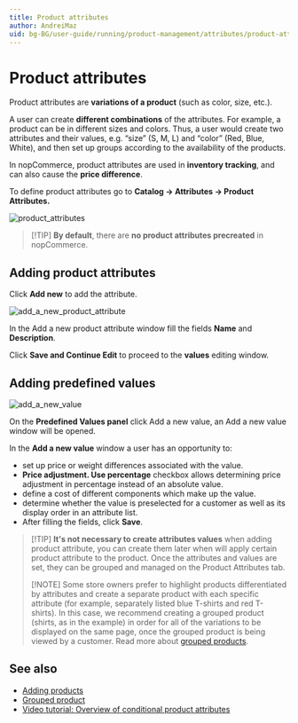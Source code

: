 ```yaml
---
title: Product attributes
author: AndreiMaz
uid: bg-BG/user-guide/running/product-management/attributes/product-attributes
---
```


# Product attributes

Product attributes are **variations of a product** (such as color, size, etc.).

A user can create **different combinations** of the attributes. For example, a product can be in different sizes and colors. Thus, a user would create two attributes and their values, e.g. “size” (S, M, L) and “color” (Red, Blue, White), and then set up groups according to the availability of the products.

In nopCommerce, product attributes are used in **inventory tracking**, and can also cause the **price difference**.

To define product attributes go to **Catalog → Attributes → Product Attributes.**

![product_attributes](_static/product-attributes/product_attributes.png)

> [!TIP] **By default**, there are **no product attributes precreated** in nopCommerce.

## Adding product attributes

Click **Add new** to add the attribute.

![add_a_new_product_attribute](_static/product-attributes/add_a_new_product_attribute.png)

In the Add a new product attribute window fill the fields **Name** and **Description**.

Click **Save and Continue Edit** to proceed to the **values** editing window.

## Adding predefined values

![add_a_new_value](_static/product-attributes/add_a_new_value.png)

On the **Predefined Values panel** click Add a new value, an Add a new value window will be opened.

In the **Add a new value** window a user has an opportunity to:

- set up price or weight differences associated with the value.
- **Price adjustment. Use percentage** checkbox allows determining price adjustment in percentage instead of an absolute value.
- define a cost of different components which make up the value.
- determine whether the value is preselected for a customer as well as its display order in an attribute list.
- After filling the fields, click **Save**.

> [!TIP] **It's not necessary to create attributes values** when adding product attribute, you can create them later when will apply certain product attribute to the product. Once the attributes and values are set, they can be grouped and managed on the Product Attributes tab.
> 
> [!NOTE] Some store owners prefer to highlight products differentiated by attributes and create a separate product with each specific attribute (for example, separately listed blue T-shirts and red T-shirts). In this case, we recommend creating a grouped product (shirts, as in the example) in order for all of the variations to be displayed on the same page, once the grouped product is being viewed by a customer. Read more about [grouped products](xref:bg-BG/user-guide/running/product-management/products/adding-products/grouped-products).

## See also

- [Adding products](xref:bg-BG/user-guide/running/product-management/products/adding-products/index)
- [Grouped product](xref:bg-BG/user-guide/running/product-management/products/adding-products/grouped-products)
- [Video tutorial: Overview of conditional product attributes](https://www.youtube.com/watch?v=eIdHVcEdos8&t=55s)